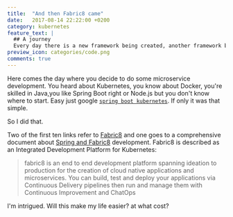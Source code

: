 ```yaml
---
title:  "And then Fabric8 came"
date:   2017-08-14 22:22:00 +0200
category: kubernetes
feature_text: |
  ## A journey
  Every day there is a new framework being created, another framework becoming more popular and the one framework you picked getting deprecated
preview_icon: categories/code.png
comments: true
---
```


Here comes the day where you decide to do some microservice development. You heard about Kubernetes, you know about Docker, you're skilled in Java,you like Spring Boot right or Node.js but you don't know where to start. Easy just google [`spring boot kubernetes`](https://www.google.com/search?q=spring+boot+kubernetes). If only it was that simple.

<!-- more -->

So I did that.

Two of the first ten links refer to [Fabric8](https://fabric8.io/) and one goes to a comprehensive document about [Spring and Fabric8](https://spring.fabric8.io/) development. Fabric8 is described as an Integrated Development Platform for Kubernetes:

> fabric8 is an end to end development platform spanning ideation to production for the creation of cloud native applications and microservices. You can build, test and deploy your applications via Continuous Delivery pipelines then run and manage them with Continuous Improvement and ChatOps

I'm intrigued. Will this make my life easier? at what cost?
